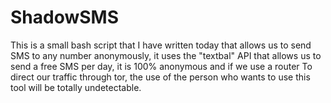 # ShadowSMS
This is a small bash script that I have written today that allows us to send SMS to any number anonymously, it uses the "textbal" API that allows us to send a free SMS per day, it is 100% anonymous and if we use a router To direct our traffic through tor, the use of the person who wants to use this tool will be totally undetectable.

